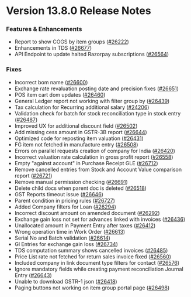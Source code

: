 # Version 13.8.0 Release Notes

### Features & Enhancements
- Report to show COGS by item groups ([#26222](https://github.com/frappe/erpnext/pull/26222))
- Enhancements in TDS ([#26677](https://github.com/frappe/erpnext/pull/26677))
- API Endpoint to update halted Razorpay subscriptions ([#26564](https://github.com/frappe/erpnext/pull/26564))

### Fixes
- Incorrect bom name ([#26600](https://github.com/frappe/erpnext/pull/26600))
- Exchange rate revaluation posting date and precision fixes ([#26651](https://github.com/frappe/erpnext/pull/26651))
- POS item cart dom updates ([#26460](https://github.com/frappe/erpnext/pull/26460))
- General Ledger report not working with filter group by ([#26439](https://github.com/frappe/erpnext/pull/26438))
- Tax calculation for Recurring additional salary ([#24206](https://github.com/frappe/erpnext/pull/24206))
- Validation check for batch for stock reconciliation type in stock entry ([#26487](https://github.com/frappe/erpnext/pull/26487))
- Improved UX for additional discount field ([#26502](https://github.com/frappe/erpnext/pull/26502))
- Add missing cess amount in GSTR-3B report ([#26644](https://github.com/frappe/erpnext/pull/26644))
- Optimized code for reposting item valuation ([#26431](https://github.com/frappe/erpnext/pull/26431))
- FG item not fetched in manufacture entry ([#26508](https://github.com/frappe/erpnext/pull/26508))
- Errors on parallel requests creation of company for India  ([#26420](https://github.com/frappe/erpnext/pull/26420))
- Incorrect valuation rate calculation in gross profit report ([#26558](https://github.com/frappe/erpnext/pull/26558))
- Empty "against account" in Purchase Receipt GLE ([#26712](https://github.com/frappe/erpnext/pull/26712))
- Remove cancelled entries from Stock and Account Value comparison report ([#26721](https://github.com/frappe/erpnext/pull/26721))
- Remove manual permission checking ([#26691](https://github.com/frappe/erpnext/pull/26691))
- Delete child docs when parent doc is deleted ([#26518](https://github.com/frappe/erpnext/pull/26518))
- GST Reports timeout issue ([#26646](https://github.com/frappe/erpnext/pull/26646))
- Parent condition in pricing rules ([#26727](https://github.com/frappe/erpnext/pull/26727))
- Added Company filters for Loan ([#26294](https://github.com/frappe/erpnext/pull/26294))
- Incorrect discount amount on amended document ([#26292](https://github.com/frappe/erpnext/pull/26292))
- Exchange gain loss not set for advances linked with invoices ([#26436](https://github.com/frappe/erpnext/pull/26436))
- Unallocated amount in Payment Entry after taxes ([#26412](https://github.com/frappe/erpnext/pull/26412))
- Wrong operation time in Work Order ([#26613](https://github.com/frappe/erpnext/pull/26613))
- Serial No and Batch validation ([#26614](https://github.com/frappe/erpnext/pull/26614))
- Gl Entries for exchange gain loss ([#26734](https://github.com/frappe/erpnext/pull/26734))
- TDS computation summary shows cancelled invoices ([#26485](https://github.com/frappe/erpnext/pull/26485))
- Price List rate not fetched for return sales invoice fixed ([#26560](https://github.com/frappe/erpnext/pull/26560))
- Included company in link document type filters for contact ([#26576](https://github.com/frappe/erpnext/pull/26576))
- Ignore mandatory fields while creating payment reconciliation Journal Entry ([#26643](https://github.com/frappe/erpnext/pull/26643))
- Unable to download GSTR-1 json ([#26418](https://github.com/frappe/erpnext/pull/26418))
- Paging buttons not working on item group portal page ([#26498](https://github.com/frappe/erpnext/pull/26498))

